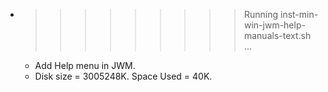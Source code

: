 * >>>>>>>>> Running inst-min-win-jwm-help-manuals-text.sh ...
  * Add Help menu in JWM.
  * Disk size = 3005248K. Space Used = 40K.
